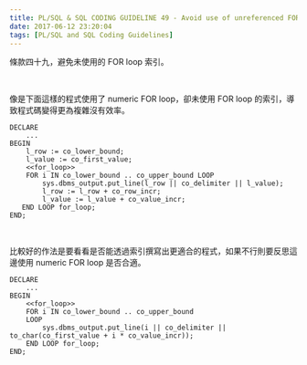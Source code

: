 ```yaml
---
title: PL/SQL & SQL CODING GUIDELINE 49 - Avoid use of unreferenced FOR loop indexes
date: 2017-06-12 23:20:04
tags: [PL/SQL and SQL Coding Guidelines]
---
```


條款四十九，避免未使用的 FOR loop 索引。  

<!-- More -->

<br/>


像是下面這樣的程式使用了 numeric FOR loop，卻未使用 FOR loop 的索引，導致程式碼變得更為複雜沒有效率。  

```psql
DECLARE
    ...
BEGIN
    l_row := co_lower_bound;
    l_value := co_first_value;
    <<for_loop>>
    FOR i IN co_lower_bound .. co_upper_bound LOOP
        sys.dbms_output.put_line(l_row || co_delimiter || l_value); 
        l_row := l_row + co_row_incr;
        l_value := l_value + co_value_incr;
   END LOOP for_loop;
END;
```

<br/>



比較好的作法是要看看是否能透過索引撰寫出更適合的程式，如果不行則要反思這邊使用 numeric FOR loop 是否合適。  

```psql
DECLARE
    ...
BEGIN
    <<for_loop>>
    FOR i IN co_lower_bound .. co_upper_bound 
    LOOP
        sys.dbms_output.put_line(i || co_delimiter || to_char(co_first_value + i * co_value_incr));
    END LOOP for_loop;
END;
```
